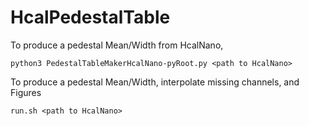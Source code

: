 # HcalPedestalTable

To produce a pedestal Mean/Width from HcalNano,
```
python3 PedestalTableMakerHcalNano-pyRoot.py <path to HcalNano>
```

To produce a pedestal Mean/Width, interpolate missing channels, and Figures
```
run.sh <path to HcalNano>
```
